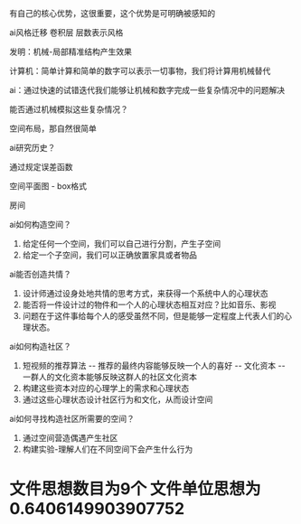 有自己的核心优势，这很重要，这个优势是可明确被感知的

ai风格迁移 卷积层 层数表示风格 

发明：机械-局部精准结构产生效果

计算机：简单计算和简单的数字可以表示一切事物，我们将计算用机械替代

ai：通过快速的试错迭代我们能够让机械和数字完成一些复杂情况中的问题解决

能否通过机械模拟这些复杂情况？

空间布局，那自然很简单

ai研究历史？

通过规定误差函数

空间平面图 - box格式

房间



ai如何构造空间？

1. 给定任何一个空间，我们可以自己进行分割，产生子空间
2. 给定一个子空间，我们可以正确放置家具或者物品

ai能否创造共情？

1. 设计师通过设身处地共情的思考方式，来获得一个系统中人的心理状态
2. 能否将一件设计过的物件和一个人的心理状态相互对应？比如音乐、影视
3. 问题在于这件事给每个人的感受虽然不同，但是能够一定程度上代表人们的心理状态。

ai如何构造社区？

1. 短视频的推荐算法 -- 推荐的最终内容能够反映一个人的喜好 -- 文化资本 -- 一群人的文化资本能够反映这群人的社区文化资本
2. 构建这些资本对应的心理学上的需求和心理状态
3. 通过这些心理状态设计社区行为和文化，从而设计空间

ai如何寻找构造社区所需要的空间？

1. 通过空间营造偶遇产生社区
2. 构建实验-理解人们在不同空间下会产生什么行为


# 文件思想数目为9个 文件单位思想为0.6406149903907752